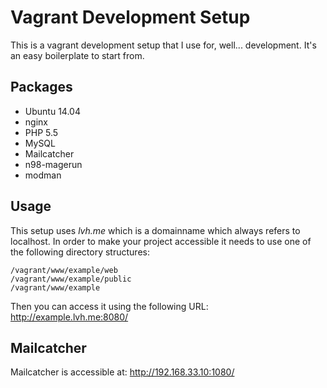 # Vagrant Development Setup

This is a vagrant development setup that I use for, well... development. It's an easy boilerplate to start from.

## Packages

- Ubuntu 14.04
- nginx
- PHP 5.5
- MySQL
- Mailcatcher
- n98-magerun
- modman

## Usage

This setup uses *lvh.me* which is a domainname which always refers to localhost.
In order to make your project accessible it needs to use one of the following directory structures:

    /vagrant/www/example/web
    /vagrant/www/example/public
    /vagrant/www/example

Then you can access it using the following URL: http://example.lvh.me:8080/

## Mailcatcher

Mailcatcher is accessible at: http://192.168.33.10:1080/
